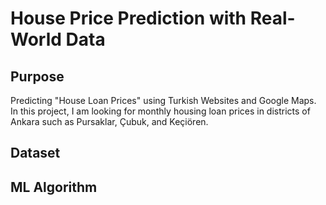 # House Price Prediction with Real-World Data
## Purpose
Predicting "House Loan Prices" using Turkish Websites and Google Maps.
In this project, I am looking for monthly housing loan prices in districts of Ankara such as Pursaklar, Çubuk, and Keçiören.
## Dataset
## ML Algorithm
